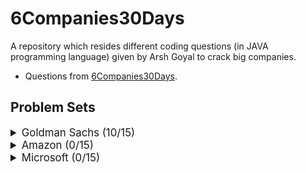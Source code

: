 # 6Companies30Days

A repository which resides different coding questions (in JAVA programming language) given by Arsh Goyal to crack big companies.

- Questions from [6Companies30Days](https://docs.google.com/document/d/1gArkit3S_KXNfl01XSE0HLqpLR2gbh2mJ8ftsxKVd24/edit).

## Problem Sets

<details>
<summary style="font-size: 1.2em">Goldman Sachs (10/15)</summary>

| Sr  | [Problems](./goldman-sachs/README.md)                                                             | TryIt                                                                                                                                  | Status |
| --- | ------------------------------------------------------------------------------------------------- | -------------------------------------------------------------------------------------------------------------------------------------- | ------ |
| 1   | [Print Anagrams Together](./Goldman_Sachs/Question1.java)                                         | [![Problem Link](./assets/gfg.svg)](https://practice.geeksforgeeks.org/problems/print-anagrams-together/1/#)                           | 👌     |
| 2   | [Overlapping Rectangles](./Goldman_Sachs/Question2.java)                                          | [![Problem Link](./assets/gfg.svg)](https://practice.geeksforgeeks.org/problems/overlapping-rectangles1924/1/)                         | 👌     |
| 3   | [Count the subarrays having product less than k](./Goldman_Sachs/Question3.java)                  | [![Problem Link](./assets/gfg.svg)](https://practice.geeksforgeeks.org/problems/count-the-subarrays-having-product-less-than-k1708/1/) | 👌     |
| 4   | [Run Length Encoding](./Goldman_Sachs/Question4.java)                                             | [![Problem Link](./assets/gfg.svg)](https://practice.geeksforgeeks.org/problems/run-length-encoding/1/)                                | 👌     |
| 5   | [Ugly Number](./Goldman_Sachs/Question5.java)                                                     | [![Problem Link](./assets/gfg.svg)](https://practice.geeksforgeeks.org/problems/ugly-numbers2254/1/)                                   | 👌     |
| 6   | [Greatest Common Divisor of Strings](./Goldman_Sachs/Question6.java)                              | [![Problem Link](./assets/lc.svg)](https://leetcode.com/problems/greatest-common-divisor-of-strings/)                                  | 👌     |
| 7   | [Find the position of M-th item](./Goldman_Sachs/Question7.java)                                  | [![Problem Link](./assets/gfg.svg)](https://practice.geeksforgeeks.org/problems/find-the-position-of-m-th-item1723/1#)                 | 👌     |
| 8   | [Total Decoding Messages](./goldman-sachs/total-decoding-messages1235.md)                         | [![Problem Link](./assets/gfg.svg)](https://practice.geeksforgeeks.org/problems/total-decoding-messages1235/1/)                        |
| 9   | [Number following a pattern](./Goldman_Sachs/Question9.java)                                      | [![Problem Link](./assets/gfg.svg)](https://practice.geeksforgeeks.org/problems/number-following-a-pattern3126/1#)                     | 👌     |
| 10  | [Max 10 numbers in a list having 10M entries](./Goldman_Sachs/Question10.java)                    | [![Problem Link](./assets/gfg.svg)](https://practice.geeksforgeeks.org/problems/k-largest-elements3736/1)                              | 👌     |
| 11  | [Find Missing And Repeating](./Goldman_Sachs/Question11.java)                                     | [![Problem Link](./assets/gfg.svg)](https://practice.geeksforgeeks.org/problems/find-missing-and-repeating2512/1/#)                    | 👌     |
| 12  | [Squares in N\*N Chessboard](./goldman-sachs/squares-in-nn-chessboard1801.md)                     | [![Problem Link](./assets/gfg.svg)](https://practice.geeksforgeeks.org/problems/squares-in-nn-chessboard1801/1)                        |
| 13  | [Decode the string](./goldman-sachs/decode-the-string2444.md)                                     | [![Problem Link](./assets/gfg.svg)](https://practice.geeksforgeeks.org/problems/decode-the-string2444/1)                               |
| 14  | [Minimum Size Subarray Sum](./goldman-sachs/minimum-size-subarray-sum.md)                         | [![Problem Link](./assets/lc.svg)](https://leetcode.com/problems/minimum-size-subarray-sum/)                                           |
| 15  | [Array Pair Sum Divisibility Problem](./goldman-sachs/array-pair-sum-divisibility-problem3257.md) | [![Problem Link](./assets/gfg.svg)](https://practice.geeksforgeeks.org/problems/array-pair-sum-divisibility-problem3257/1#)            |

</details>

<details>
<summary style="font-size: 1.2em">Amazon (0/15)</summary>

| Sr  | [Problems](./amazon/README.md)                                                                              | TryIt                                                                                                                                | Status |
| --- | ----------------------------------------------------------------------------------------------------------- | ------------------------------------------------------------------------------------------------------------------------------------ | ------ |
| 1   | [Maximum Profit](./amazon/maximum-profit.md)                                                                | [![Problem Link](./assets/gfg.svg)](https://practice.geeksforgeeks.org/problems/maximum-profit4657/1)                                |
| 2   | [Longest Mountain in Array](./amazon/longest-mountain-in-array.md)                                          | [![Problem Link](./assets/lc.svg)](https://leetcode.com/problems/longest-mountain-in-array/)                                         |
| 3   | [IPL 2021 - Match Day 2](./amazon/ipl-2021-match-day-2.md)                                                  | [![Problem Link](./assets/gfg.svg)](https://practice.geeksforgeeks.org/problems/deee0e8cf9910e7219f663c18d6d640ea0b87f87/1/)         |
| 4   | [Brackets in Matrix Chain Multiplication](./brackets-in-matrix-chain-multiplication.md)                     | [![Problem Link](./assets/gfg.svg)](https://practice.geeksforgeeks.org/problems/brackets-in-matrix-chain-multiplication1024/1/)      |
| 5   | [Phone directory](./amazon/phone-directory.md)                                                              | [![Problem Link](./assets/gfg.svg)](https://practice.geeksforgeeks.org/problems/phone-directory4628/1/)                              |
| 6   | [Maximum of all subarrays of size k](./amazon/maximum-of-all-subarrays-of-size.md)                          | [![Problem Link](./assets/gfg.svg)](https://practice.geeksforgeeks.org/problems/maximum-of-all-subarrays-of-size-k3101/1)            |
| 7   | [First non-repeating character in a stream](./amazon/first-non-repeating-character-in-a-stream.md)          | [![Problem Link](./assets/gfg.svg)](https://practice.geeksforgeeks.org/problems/first-non-repeating-character-in-a-stream1216/1)     |
| 8   | [Count ways to N'th Stair(Order does not matter)](./amazon/count-ways-to-nth-stairorder-does-not-matter.md) | [![Problem Link](./assets/gfg.svg)](https://practice.geeksforgeeks.org/problems/count-ways-to-nth-stairorder-does-not-matter1322/1/) |
| 9   | [Is Sudoku Valid](./amazon/is-sudoku-valid.md)                                                              | [![Problem Link](./assets/gfg.svg)](https://practice.geeksforgeeks.org/problems/is-sudoku-valid4820/1/)                              |
| 10  | [Nuts and Bolts Problem](./amazon/nuts-and-bolts-problem.md)                                                | [![Problem Link](./assets/gfg.svg)](https://practice.geeksforgeeks.org/problems/nuts-and-bolts-problem0431/1)                        |
| 11  | [Serialize and Deserialize a Binary Tree](./amazon/serialize-and-deserialize-a-binary-tree.md)              | [![Problem Link](./assets/gfg.svg)](https://practice.geeksforgeeks.org/problems/serialize-and-deserialize-a-binary-tree/1)           |
| 12  | [Column name from a given column number](./amazon/column-name-from-a-given-column-number.md)                | [![Problem Link](./assets/gfg.svg)](https://practice.geeksforgeeks.org/problems/column-name-from-a-given-column-number4244/1/)       |
| 13  | [Rotting Oranges](./amazon/rotting-oranges.md)                                                              | [![Problem Link](./assets/lc.svg)](https://leetcode.com/problems/rotting-oranges/)                                                   |
| 14  | [Burning Tree](./amazon/burning-tree.md)                                                                    | [![Problem Link](./assets/gfg.svg)](https://practice.geeksforgeeks.org/problems/burning-tree/1/)                                     |
| 15  | [Delete N nodes after M nodes of a linked list](./amazon/delete-n-nodes-after-m-nodes-of-a-linked-list.md)  | [![Problem Link](./assets/gfg.svg)](https://practice.geeksforgeeks.org/problems/delete-n-nodes-after-m-nodes-of-a-linked-list/1/)    |

</details>

<details>
<summary style="font-size: 1.2em">Microsoft (0/15)</summary>

| Sr  | [Problems](./microsoft/README.md)                                                                     | TryIt                                                                                                                                   | Status |
| --- | ----------------------------------------------------------------------------------------------------- | --------------------------------------------------------------------------------------------------------------------------------------- | ------ |
| 1   | [Minimum sum partition](./microsoft/minimum-sum-partition.md)                                         | [![Problem Link](./assets/gfg.svg)](https://practice.geeksforgeeks.org/problems/minimum-sum-partition3317/1/)                           |
| 2   | [Prerequisite Tasks](./microsoft/prerequisite-tasks.md)                                               | [![Problem Link](./assets/gfg.svg)](https://practice.geeksforgeeks.org/problems/prerequisite-tasks/1/)                                  |
| 3   | [Rotate by 90 degree](./microsoft/rotate-by-90-degree.md)                                             | [![Problem Link](./assets/gfg.svg)](https://practice.geeksforgeeks.org/problems/rotate-by-90-degree0356/1/)                             |
| 4   | [Spirally traversing a matrix](./microsoft/spirally-traversing-a-matrix.md)                           | [![Problem Link](./assets/gfg.svg)](https://practice.geeksforgeeks.org/problems/spirally-traversing-a-matrix-1587115621/1/)             |
| 5   | [Stock span problem](./microsoft/stock-span-problem.md)                                               | [![Problem Link](./assets/gfg.svg)](https://practice.geeksforgeeks.org/problems/stock-span-problem-1587115621/1)                        |
| 6   | [Possible Words From Phone Digits](./microsoft/possible-words-from-phone-digits.md)                   | [![Problem Link](./assets/gfg.svg)](https://practice.geeksforgeeks.org/problems/possible-words-from-phone-digits-1587115620/1/)         |
| 7   | [Unit Area of largest region of 1's](./microsoft/length-of-largest-region-of-1s.md)                   | [![Problem Link](./assets/gfg.svg)](https://practice.geeksforgeeks.org/problems/length-of-largest-region-of-1s-1587115620/1/)           |
| 8   | [Connect Nodes at Same Level](./microsoft/connect-nodes-at-same-level.md)                             | [![Problem Link](./assets/gfg.svg)](https://practice.geeksforgeeks.org/problems/connect-nodes-at-same-level/1/)                         |
| 9   | [Count Number of SubTrees having given Sum](./microsoft/count-number-of-subtrees-having-given-sum.md) | [![Problem Link](./assets/gfg.svg)](https://practice.geeksforgeeks.org/problems/count-number-of-subtrees-having-given-sum/1/)           |
| 10  | [Stickler Thief](./microsoft/stickler-theif.md)                                                       | [![Problem Link](./assets/gfg.svg)](https://practice.geeksforgeeks.org/problems/stickler-theif-1587115621/1/)                           |
| 11  | [Generate Binary Numbers](./microsoft/generate-binary-numbers.md)                                     | [![Problem Link](./assets/gfg.svg)](https://practice.geeksforgeeks.org/problems/generate-binary-numbers-1587115620/1/)                  |
| 12  | [Find All Four Sum Numbers](./microsoft/find-all-four-sum-numbers.md)                                 | [![Problem Link](./assets/gfg.svg)](https://practice.geeksforgeeks.org/problems/find-all-four-sum-numbers1732/1)                        |
| 13  | [Bridge edge in a graph](./microsoft/bridge-edge-in-graph.md)                                         | [![Problem Link](./assets/gfg.svg)](https://practice.geeksforgeeks.org/problems/bridge-edge-in-graph/1)                                 |
| 14  | [Minimum steps to destination](./microsoft/minimum-steps-to-destination.md)                           | [![Problem Link](./assets/gfg.svg)](https://practice.geeksforgeeks.org/problems/minimum-number-of-steps-to-reach-a-given-number5234/1/) |
| 15  | [Alien Dictionary](./microsoft/alien-dictionary.md)                                                   | [![Problem Link](./assets/gfg.svg)](https://practice.geeksforgeeks.org/problems/alien-dictionary/1/)                                    |

</details>
